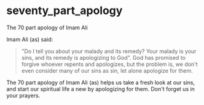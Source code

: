# seventy_part_apology

The 70 part apology of Imam Ali

Imam Ali (as) said:
> "Do I tell you about your malady and its remedy? Your malady is your sins, and its remedy is apologizing to God".
God has promised to forgive whoever repents and apologizes, but the problem is, we don't even consider many of our sins as sin, let alone apologize for them.

The 70 part apology of Imam Ali (as) helps us take a fresh look at our sins, and start our spiritual life a new by apologizing for them.
Don't forget us in your prayers.
